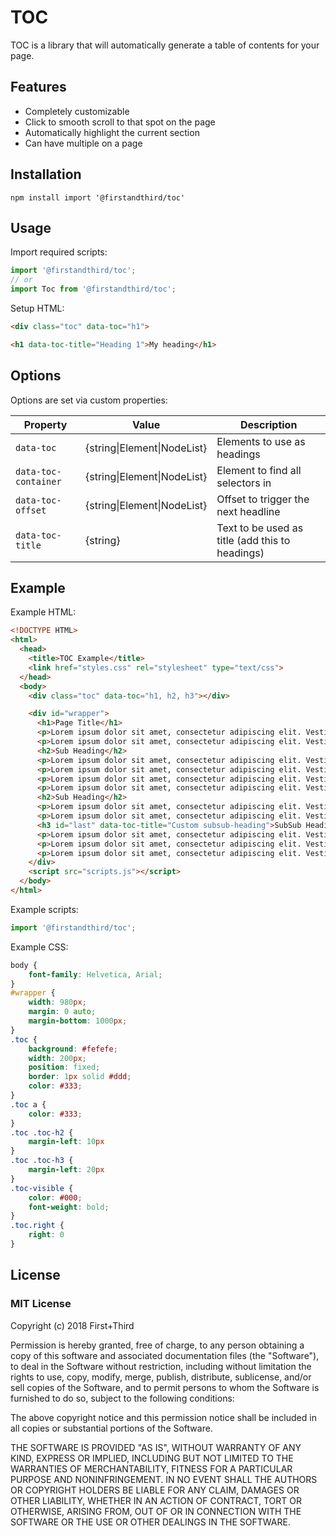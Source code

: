 # TOC

TOC is a library that will automatically generate a table of contents for your page.

## Features

- Completely customizable
- Click to smooth scroll to that spot on the page
- Automatically highlight the current section
- Can have multiple on a page

## Installation

`npm install import '@firstandthird/toc'`

## Usage

Import required scripts:

```javascript
import '@firstandthird/toc';
// or
import Toc from '@firstandthird/toc';
```

Setup HTML:

```html
<div class="toc" data-toc="h1">

<h1 data-toc-title="Heading 1">My heading</h1>
```

## Options

Options are set via custom properties:

| Property | Value | Description |
|---|---|---|
| `data-toc` | {string\|Element\|NodeList} | Elements to use as headings |
| `data-toc-container` | {string\|Element\|NodeList} | Element to find all selectors in |
| `data-toc-offset` | {string\|Element\|NodeList} | Offset to trigger the next headline |
| `data-toc-title` | {string} | Text to be used as title (add this to headings) |

## Example

Example HTML:

```html
<!DOCTYPE HTML>
<html>
  <head>
    <title>TOC Example</title>
    <link href="styles.css" rel="stylesheet" type="text/css">
  </head>
  <body>
    <div class="toc" data-toc="h1, h2, h3"></div>

    <div id="wrapper">
      <h1>Page Title</h1>
      <p>Lorem ipsum dolor sit amet, consectetur adipiscing elit. Vestibulum fermentum ligula a augue sollicitudin a tincidunt felis tincidunt. Donec et urna augue, sed consectetur lacus. Maecenas tincidunt volutpat lorem. Suspendisse turpis tellus, sodales ac commodo id, rhoncus vel augue. Vestibulum nisl nibh, rutrum eu bibendum vitae, bibendum et libero. Suspendisse vel odio vitae leo commodo lacinia. Sed non lacinia nulla. Pellentesque faucibus euismod dictum. Suspendisse potenti.</p>
      <p>Lorem ipsum dolor sit amet, consectetur adipiscing elit. Vestibulum fermentum ligula a augue sollicitudin a tincidunt felis tincidunt. Donec et urna augue, sed consectetur lacus. Maecenas tincidunt volutpat lorem. Suspendisse turpis tellus, sodales ac commodo id, rhoncus vel augue. Vestibulum nisl nibh, rutrum eu bibendum vitae, bibendum et libero. Suspendisse vel odio vitae leo commodo lacinia. Sed non lacinia nulla. Pellentesque faucibus euismod dictum. Suspendisse potenti.</p>
      <h2>Sub Heading</h2>
      <p>Lorem ipsum dolor sit amet, consectetur adipiscing elit. Vestibulum fermentum ligula a augue sollicitudin a tincidunt felis tincidunt. Donec et urna augue, sed consectetur lacus. Maecenas tincidunt volutpat lorem. Suspendisse turpis tellus, sodales ac commodo id, rhoncus vel augue. Vestibulum nisl nibh, rutrum eu bibendum vitae, bibendum et libero. Suspendisse vel odio vitae leo commodo lacinia. Sed non lacinia nulla. Pellentesque faucibus euismod dictum. Suspendisse potenti.</p>
      <p>Lorem ipsum dolor sit amet, consectetur adipiscing elit. Vestibulum fermentum ligula a augue sollicitudin a tincidunt felis tincidunt. Donec et urna augue, sed consectetur lacus. Maecenas tincidunt volutpat lorem. Suspendisse turpis tellus, sodales ac commodo id, rhoncus vel augue. Vestibulum nisl nibh, rutrum eu bibendum vitae, bibendum et libero. Suspendisse vel odio vitae leo commodo lacinia. Sed non lacinia nulla. Pellentesque faucibus euismod dictum. Suspendisse potenti.</p>
      <p>Lorem ipsum dolor sit amet, consectetur adipiscing elit. Vestibulum fermentum ligula a augue sollicitudin a tincidunt felis tincidunt. Donec et urna augue, sed consectetur lacus. Maecenas tincidunt volutpat lorem. Suspendisse turpis tellus, sodales ac commodo id, rhoncus vel augue. Vestibulum nisl nibh, rutrum eu bibendum vitae, bibendum et libero. Suspendisse vel odio vitae leo commodo lacinia. Sed non lacinia nulla. Pellentesque faucibus euismod dictum. Suspendisse potenti.</p>
      <p>Lorem ipsum dolor sit amet, consectetur adipiscing elit. Vestibulum fermentum ligula a augue sollicitudin a tincidunt felis tincidunt. Donec et urna augue, sed consectetur lacus. Maecenas tincidunt volutpat lorem. Suspendisse turpis tellus, sodales ac commodo id, rhoncus vel augue. Vestibulum nisl nibh, rutrum eu bibendum vitae, bibendum et libero. Suspendisse vel odio vitae leo commodo lacinia. Sed non lacinia nulla. Pellentesque faucibus euismod dictum. Suspendisse potenti.</p>
      <h2>Sub Heading</h2>
      <p>Lorem ipsum dolor sit amet, consectetur adipiscing elit. Vestibulum fermentum ligula a augue sollicitudin a tincidunt felis tincidunt. Donec et urna augue, sed consectetur lacus. Maecenas tincidunt volutpat lorem. Suspendisse turpis tellus, sodales ac commodo id, rhoncus vel augue. Vestibulum nisl nibh, rutrum eu bibendum vitae, bibendum et libero. Suspendisse vel odio vitae leo commodo lacinia. Sed non lacinia nulla. Pellentesque faucibus euismod dictum. Suspendisse potenti.</p>
      <p>Lorem ipsum dolor sit amet, consectetur adipiscing elit. Vestibulum fermentum ligula a augue sollicitudin a tincidunt felis tincidunt. Donec et urna augue, sed consectetur lacus. Maecenas tincidunt volutpat lorem. Suspendisse turpis tellus, sodales ac commodo id, rhoncus vel augue. Vestibulum nisl nibh, rutrum eu bibendum vitae, bibendum et libero. Suspendisse vel odio vitae leo commodo lacinia. Sed non lacinia nulla. Pellentesque faucibus euismod dictum. Suspendisse potenti.</p>
      <h3 id="last" data-toc-title="Custom subsub-heading">SubSub Heading</h3>
      <p>Lorem ipsum dolor sit amet, consectetur adipiscing elit. Vestibulum fermentum ligula a augue sollicitudin a tincidunt felis tincidunt. Donec et urna augue, sed consectetur lacus. Maecenas tincidunt volutpat lorem. Suspendisse turpis tellus, sodales ac commodo id, rhoncus vel augue. Vestibulum nisl nibh, rutrum eu bibendum vitae, bibendum et libero. Suspendisse vel odio vitae leo commodo lacinia. Sed non lacinia nulla. Pellentesque faucibus euismod dictum. Suspendisse potenti.</p>
      <p>Lorem ipsum dolor sit amet, consectetur adipiscing elit. Vestibulum fermentum ligula a augue sollicitudin a tincidunt felis tincidunt. Donec et urna augue, sed consectetur lacus. Maecenas tincidunt volutpat lorem. Suspendisse turpis tellus, sodales ac commodo id, rhoncus vel augue. Vestibulum nisl nibh, rutrum eu bibendum vitae, bibendum et libero. Suspendisse vel odio vitae leo commodo lacinia. Sed non lacinia nulla. Pellentesque faucibus euismod dictum. Suspendisse potenti.</p>
      <p>Lorem ipsum dolor sit amet, consectetur adipiscing elit. Vestibulum fermentum ligula a augue sollicitudin a tincidunt felis tincidunt. Donec et urna augue, sed consectetur lacus. Maecenas tincidunt volutpat lorem. Suspendisse turpis tellus, sodales ac commodo id, rhoncus vel augue. Vestibulum nisl nibh, rutrum eu bibendum vitae, bibendum et libero. Suspendisse vel odio vitae leo commodo lacinia. Sed non lacinia nulla. Pellentesque faucibus euismod dictum. Suspendisse potenti.</p>
    </div>
    <script src="scripts.js"></script>
  </body>
</html>
```

Example scripts:

```javascript
import '@firstandthird/toc';
```

Example CSS:

```css
body {
    font-family: Helvetica, Arial;
}
#wrapper {
    width: 980px;
    margin: 0 auto;
    margin-bottom: 1000px;
}
.toc {
    background: #fefefe;
    width: 200px;
    position: fixed;
    border: 1px solid #ddd;
    color: #333;
}
.toc a {
    color: #333;
}
.toc .toc-h2 {
    margin-left: 10px
}
.toc .toc-h3 {
    margin-left: 20px
}
.toc-visible {
    color: #000;
    font-weight: bold;
}
.toc.right {
    right: 0
}
```

## License

### MIT License

Copyright (c) 2018 First+Third

Permission is hereby granted, free of charge, to any person obtaining a copy
of this software and associated documentation files (the "Software"), to deal
in the Software without restriction, including without limitation the rights
to use, copy, modify, merge, publish, distribute, sublicense, and/or sell
copies of the Software, and to permit persons to whom the Software is
furnished to do so, subject to the following conditions:

The above copyright notice and this permission notice shall be included in all
copies or substantial portions of the Software.

THE SOFTWARE IS PROVIDED "AS IS", WITHOUT WARRANTY OF ANY KIND, EXPRESS OR
IMPLIED, INCLUDING BUT NOT LIMITED TO THE WARRANTIES OF MERCHANTABILITY,
FITNESS FOR A PARTICULAR PURPOSE AND NONINFRINGEMENT. IN NO EVENT SHALL THE
AUTHORS OR COPYRIGHT HOLDERS BE LIABLE FOR ANY CLAIM, DAMAGES OR OTHER
LIABILITY, WHETHER IN AN ACTION OF CONTRACT, TORT OR OTHERWISE, ARISING FROM,
OUT OF OR IN CONNECTION WITH THE SOFTWARE OR THE USE OR OTHER DEALINGS IN THE
SOFTWARE.
